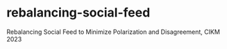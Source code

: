 # rebalancing-social-feed
Rebalancing Social Feed to Minimize Polarization and Disagreement, CIKM 2023
